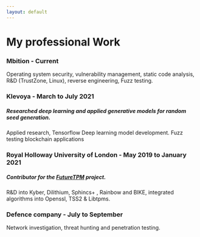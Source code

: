 ```yaml
---
layout: default
--- 
```


# My professional Work

### Mbition - Current
Operating system security, vulnerability management, static code analysis, R&D (TrustZone, Linux), reverse engineering, Fuzz testing.

### Klevoya - March to July 2021
##### Researched deep learning and applied generative models for random seed generation.
Applied research, Tensorflow Deep learning model development. Fuzz testing blockchain applications

### Royal Holloway University of London - May 2019 to January 2021 

##### Contributor for the [FutureTPM](https://futuretpm.eu/index.php/home/technical-approach) project.
R&D into Kyber, Dilithium, Sphincs+ , Rainbow and BIKE, integrated algorithms into Openssl, TSS2 & Libtpms.

### Defence company - July to September 
Network investigation, threat hunting and penetration testing.
